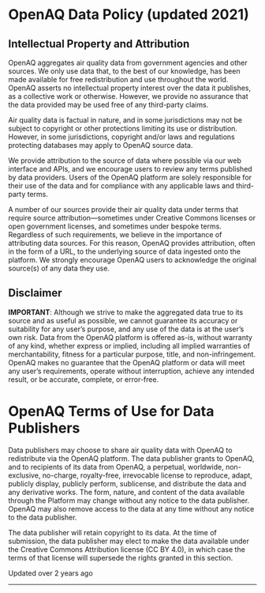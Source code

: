 OpenAQ Data Policy (updated 2021\)
==================================


Intellectual Property and Attribution
-------------------------------------


OpenAQ aggregates air quality data from government agencies and other sources. We only use data that, to the best of our knowledge, has been made available for free redistribution and use throughout the world. OpenAQ asserts no intellectual property interest over the data it publishes, as a collective work or otherwise. However, we provide no assurance that the data provided may be used free of any third\-party claims. 


Air quality data is factual in nature, and in some jurisdictions may not be subject to copyright or other protections limiting its use or distribution. However, in some jurisdictions, copyright and/or laws and regulations protecting databases may apply to OpenAQ source data.


We provide attribution to the source of data where possible via our web interface and APIs, and we encourage users to review any terms published by data providers. Users of the OpenAQ platform are solely responsible for their use of the data and for compliance with any applicable laws and third\-party terms.


A number of our sources provide their air quality data under terms that require source attribution—sometimes under Creative Commons licenses or open government licenses, and sometimes under bespoke terms. Regardless of such requirements, we believe in the importance of attributing data sources. For this reason, OpenAQ provides attribution, often in the form of a URL, to the underlying source of data ingested onto the platform. We strongly encourage OpenAQ users to acknowledge the original source(s) of any data they use.


Disclaimer
----------


**IMPORTANT**: Although we strive to make the aggregated data true to its source and as useful as possible, we cannot guarantee its accuracy or suitability for any user’s purpose, and any use of the data is at the user’s own risk. Data from the OpenAQ platform is offered as\-is, without warranty of any kind, whether express or implied, including all implied warranties of merchantability, fitness for a particular purpose, title, and non\-infringement. OpenAQ makes no guarantee that the OpenAQ platform or data will meet any user’s requirements, operate without interruption, achieve any intended result, or be accurate, complete, or error\-free.


OpenAQ Terms of Use for Data Publishers
=======================================


Data publishers may choose to share air quality data with OpenAQ to redistribute via the OpenAQ platform. The data publisher grants to OpenAQ, and to recipients of its data from OpenAQ, a perpetual, worldwide, non\-exclusive, no\-charge, royalty\-free, irrevocable license to reproduce, adapt, publicly display, publicly perform, sublicense, and distribute the data and any derivative works. The form, nature, and content of the data available through the Platform may change without any notice to the data publisher. OpenAQ may also remove access to the data at any time without any notice to the data publisher.


The data publisher will retain copyright to its data. At the time of submission, the data publisher may elect to make the data available under the Creative Commons Attribution license (CC BY 4\.0\), in which case the terms of that license will supersede the rights granted in this section.

Updated over 2 years ago 



---

